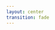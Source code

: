 ```yaml
---
layout: center
transition: fade
---
```


<style scoped>
.slidev-layout {
  background: #0009;
}
</style>

<div class="bg-white shadow-xl ring-1 ring-black ring-opacity-5 rounded px-8 py-3 text-center w-100 h-50 grid place-items-center">

<LoadingSpinner  />

</div>
